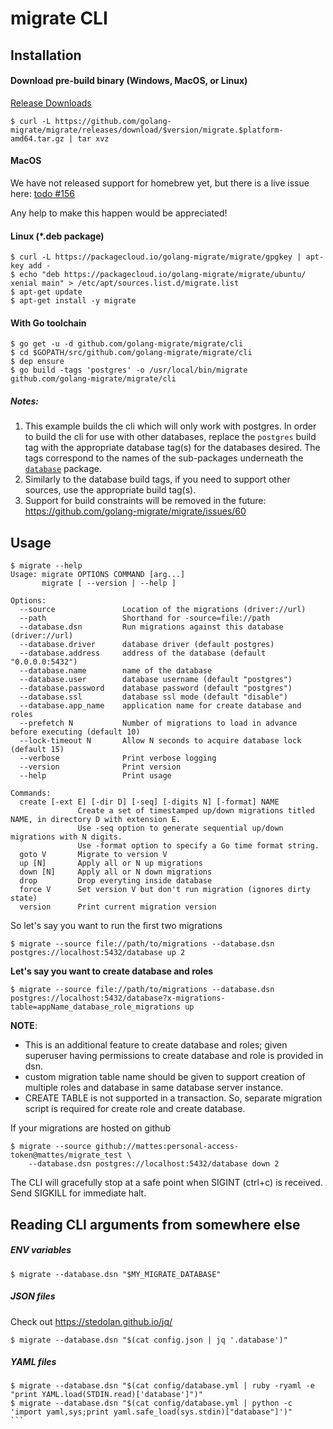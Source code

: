 # migrate CLI

## Installation

#### Download pre-build binary (Windows, MacOS, or Linux)

[Release Downloads](https://github.com/golang-migrate/migrate/releases)

```
$ curl -L https://github.com/golang-migrate/migrate/releases/download/$version/migrate.$platform-amd64.tar.gz | tar xvz
```

#### MacOS

We have not released support for homebrew yet, but there is a live issue here: [todo #156](https://github.com/mattes/migrate/issues/156)

Any help to make this happen would be appreciated!

#### Linux (*.deb package)

```
$ curl -L https://packagecloud.io/golang-migrate/migrate/gpgkey | apt-key add -
$ echo "deb https://packagecloud.io/golang-migrate/migrate/ubuntu/ xenial main" > /etc/apt/sources.list.d/migrate.list
$ apt-get update
$ apt-get install -y migrate
```

#### With Go toolchain

```
$ go get -u -d github.com/golang-migrate/migrate/cli
$ cd $GOPATH/src/github.com/golang-migrate/migrate/cli
$ dep ensure
$ go build -tags 'postgres' -o /usr/local/bin/migrate github.com/golang-migrate/migrate/cli
```

##### Notes:
1. This example builds the cli which will only work with postgres.  In order
to build the cli for use with other databases, replace the `postgres` build tag
with the appropriate database tag(s) for the databases desired.  The tags
correspond to the names of the sub-packages underneath the
[`database`](../database) package.
1. Similarly to the database build tags, if you need to support other sources, use the appropriate build tag(s).
1. Support for build constraints will be removed in the future: https://github.com/golang-migrate/migrate/issues/60


## Usage

```
$ migrate --help
Usage: migrate OPTIONS COMMAND [arg...]
       migrate [ --version | --help ]

Options:
  --source               Location of the migrations (driver://url)
  --path                 Shorthand for -source=file://path
  --database.dsn         Run migrations against this database (driver://url)
  --database.driver      database driver (default postgres)
  --database.address     address of the database (default "0.0.0.0:5432")
  --database.name        name of the database
  --database.user        database username (default "postgres")
  --database.password    database password (default "postgres")
  --database.ssl         database ssl mode (default "disable")
  --database.app_name    application name for create database and roles
  --prefetch N           Number of migrations to load in advance before executing (default 10)
  --lock-timeout N       Allow N seconds to acquire database lock (default 15)
  --verbose              Print verbose logging
  --version              Print version
  --help                 Print usage

Commands:
  create [-ext E] [-dir D] [-seq] [-digits N] [-format] NAME
               Create a set of timestamped up/down migrations titled NAME, in directory D with extension E.
               Use -seq option to generate sequential up/down migrations with N digits.
               Use -format option to specify a Go time format string.
  goto V       Migrate to version V
  up [N]       Apply all or N up migrations
  down [N]     Apply all or N down migrations
  drop         Drop everyting inside database
  force V      Set version V but don't run migration (ignores dirty state)
  version      Print current migration version
```


So let's say you want to run the first two migrations

```
$ migrate --source file://path/to/migrations --database.dsn postgres://localhost:5432/database up 2
```

**Let's say you want to create database and roles**
```
$ migrate --source file://path/to/migrations --database.dsn postgres://localhost:5432/database?x-migrations-table=appName_database_role_migrations up
```
**NOTE**:
* This is an additional feature to create database and roles; given superuser having permissions to create database and role is provided in dsn.
* custom migration table name should be given to support creation of multiple roles and database in same database server instance.
* CREATE TABLE is not supported in a transaction. So, separate migration script is required for create role and create database.

If your migrations are hosted on github

```
$ migrate --source github://mattes:personal-access-token@mattes/migrate_test \
    --database.dsn postgres://localhost:5432/database down 2
```

The CLI will gracefully stop at a safe point when SIGINT (ctrl+c) is received.
Send SIGKILL for immediate halt.



## Reading CLI arguments from somewhere else

##### ENV variables

```
$ migrate --database.dsn "$MY_MIGRATE_DATABASE"
```

##### JSON files

Check out https://stedolan.github.io/jq/

```
$ migrate --database.dsn "$(cat config.json | jq '.database')"
```

##### YAML files

````
$ migrate --database.dsn "$(cat config/database.yml | ruby -ryaml -e "print YAML.load(STDIN.read)['database']")"
$ migrate --database.dsn "$(cat config/database.yml | python -c 'import yaml,sys;print yaml.safe_load(sys.stdin)["database"]')"
```
